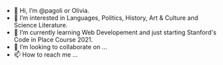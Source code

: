 - 👋 Hi, I’m @pagoli or Olivia.
- 👀 I’m interested in Languages, Politics, History, Art & Culture and Science Literature.
- 🌱 I’m currently learning Web Developement and just starting Stanford's Code in Place Course 2021.
- 💞️ I’m looking to collaborate on ...
- 📫 How to reach me ...

<!---
pagoli/pagoli is a ✨ special ✨ repository because its `README.md` (this file) appears on your GitHub profile.
You can click the Preview link to take a look at your changes.
--->
